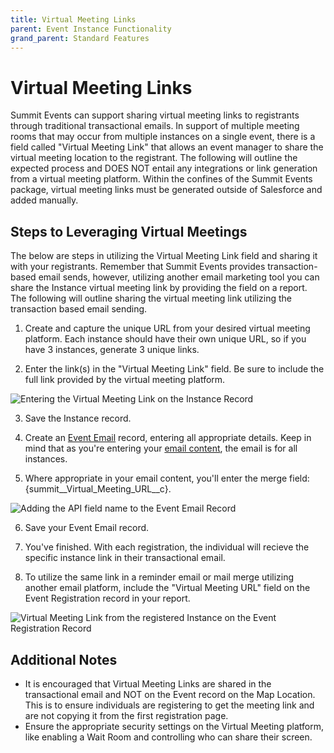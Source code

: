 ```yaml
---
title: Virtual Meeting Links
parent: Event Instance Functionality
grand_parent: Standard Features
---
```


# Virtual Meeting Links
Summit Events can support sharing virtual meeting links to registrants through traditional transactional emails. In support of multiple meeting rooms that may occur from multiple instances on a single event, there is a field called "Virtual Meeting Link" that allows an event manager to share the virtual meeting location to the registrant.  The following will outline the expected process and DOES NOT entail any integrations or link generation from a virtual meeting platform. Within the confines of the Summit Events package, virtual meeting links must be generated outside of Salesforce and added manually.

## Steps to Leveraging Virtual Meetings
The below are steps in utilizing the Virtual Meeting Link field and sharing it with your registrants. Remember that Summit Events provides transaction-based email sends, however, utilizing another email marketing tool you can share the Instance virtual meeting link by providing the field on a report.  The following will outline sharing the virtual meeting link utilizing the transaction based email sending.

  1) Create and capture the unique URL from your desired virtual meeting platform. Each instance should have their own unique URL, so if you have 3 instances, generate 3 unique links.

  2) Enter the link(s) in the "Virtual Meeting Link" field. Be sure to include the full link provided by the virtual meeting platform.

![Entering the Virtual Meeting Link on the Instance Record](https://user-images.githubusercontent.com/60475518/188554962-41df1374-2845-4791-93ee-e798c4e086a9.png)


  3) Save the Instance record.

  4) Create an [Event Email](https://sfdo-community-sprints.github.io/summit-events-app-documentation/docs/standard-features/create-event-email/) record, entering all appropriate details. Keep in mind that as you're entering your [email content](https://sfdo-community-sprints.github.io/summit-events-app-documentation/docs/standard-features/create-event-email/#6-enter-the-email-content), the email is for all instances.

  5) Where appropriate in your email content, you'll enter the merge field: {summit__Virtual_Meeting_URL__c}.

![Adding the API field name to the Event Email Record](https://user-images.githubusercontent.com/60475518/188554975-92448826-42f3-43f1-a205-d566db309090.png)


  6) Save your Event Email record.

  7) You've finished. With each registration, the individual will recieve the specific instance link in their transactional email.

  8) To utilize the same link in a reminder email or mail merge utilizing another email platform, include the "Virtual Meeting URL" field on the Event Registration record in your report.

![Virtual Meeting Link from the registered Instance on the Event Registration Record](https://user-images.githubusercontent.com/60475518/188555031-56c09ccf-e9ce-48b0-ac18-d1f86a09054a.png)


## Additional Notes

- It is encouraged that Virtual Meeting Links are shared in the transactional email and NOT on the Event record on the Map Location. This is to ensure individuals are registering to get the meeting link and are not copying it from the first registration page.
- Ensure the appropriate security settings on the Virtual Meeting platform, like enabling a Wait Room and controlling who can share their screen.
